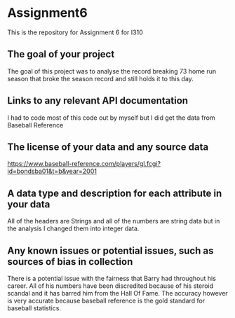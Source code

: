 # Assignment6
This is the repository for Assignment 6 for I310

## The goal of your project
The goal of this project was to analyse the record breaking 73 home run season that broke the season record and still holds it to this day. 

## Links to any relevant API documentation
I had to code most of this code out by myself but I did get the data from Baseball Reference

## The license of your data and any source data
https://www.baseball-reference.com/players/gl.fcgi?id=bondsba01&t=b&year=2001 

## A data type and description for each attribute in your data
All of the headers are Strings and all of the numbers are string data but in the analysis I changed them into integer data.

## Any known issues or potential issues, such as sources of bias in collection
There is a potential issue with the fairness that Barry had throughout his career. All of his numbers have been discredited because of his steroid scandal and it has barred him from the Hall Of Fame. The accuracy however is very accurate because baseball reference is the gold standard for baseball statistics.

